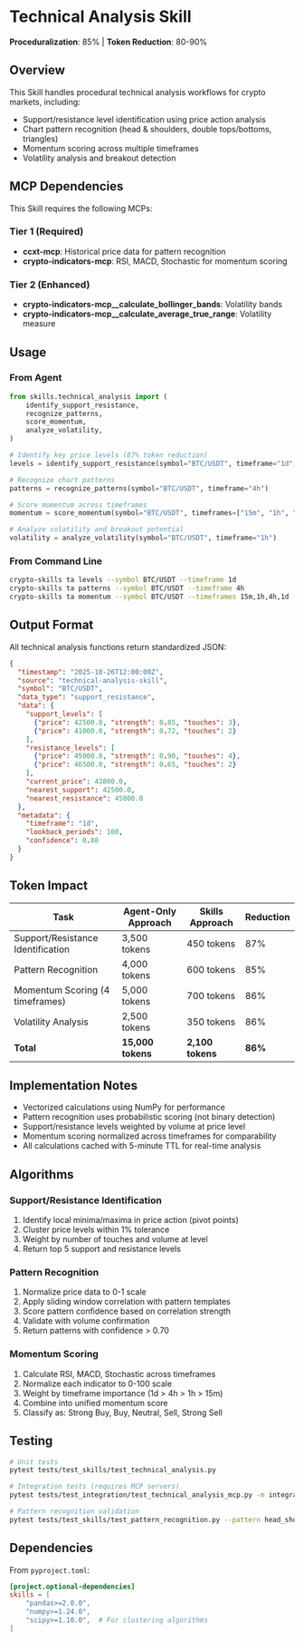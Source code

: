 # Technical Analysis Skill

**Proceduralization**: 85% | **Token Reduction**: 80-90%

## Overview

This Skill handles procedural technical analysis workflows for crypto markets, including:
- Support/resistance level identification using price action analysis
- Chart pattern recognition (head & shoulders, double tops/bottoms, triangles)
- Momentum scoring across multiple timeframes
- Volatility analysis and breakout detection

## MCP Dependencies

This Skill requires the following MCPs:

### Tier 1 (Required)
- **ccxt-mcp**: Historical price data for pattern recognition
- **crypto-indicators-mcp**: RSI, MACD, Stochastic for momentum scoring

### Tier 2 (Enhanced)
- **crypto-indicators-mcp__calculate_bollinger_bands**: Volatility bands
- **crypto-indicators-mcp__calculate_average_true_range**: Volatility measure

## Usage

### From Agent
```python
from skills.technical_analysis import (
    identify_support_resistance,
    recognize_patterns,
    score_momentum,
    analyze_volatility,
)

# Identify key price levels (87% token reduction)
levels = identify_support_resistance(symbol="BTC/USDT", timeframe="1d", lookback=100)

# Recognize chart patterns
patterns = recognize_patterns(symbol="BTC/USDT", timeframe="4h")

# Score momentum across timeframes
momentum = score_momentum(symbol="BTC/USDT", timeframes=["15m", "1h", "4h", "1d"])

# Analyze volatility and breakout potential
volatility = analyze_volatility(symbol="BTC/USDT", timeframe="1h")
```

### From Command Line
```bash
crypto-skills ta levels --symbol BTC/USDT --timeframe 1d
crypto-skills ta patterns --symbol BTC/USDT --timeframe 4h
crypto-skills ta momentum --symbol BTC/USDT --timeframes 15m,1h,4h,1d
```

## Output Format

All technical analysis functions return standardized JSON:

```json
{
  "timestamp": "2025-10-26T12:00:00Z",
  "source": "technical-analysis-skill",
  "symbol": "BTC/USDT",
  "data_type": "support_resistance",
  "data": {
    "support_levels": [
      {"price": 42500.0, "strength": 0.85, "touches": 3},
      {"price": 41000.0, "strength": 0.72, "touches": 2}
    ],
    "resistance_levels": [
      {"price": 45000.0, "strength": 0.90, "touches": 4},
      {"price": 46500.0, "strength": 0.65, "touches": 2}
    ],
    "current_price": 43800.0,
    "nearest_support": 42500.0,
    "nearest_resistance": 45000.0
  },
  "metadata": {
    "timeframe": "1d",
    "lookback_periods": 100,
    "confidence": 0.88
  }
}
```

## Token Impact

| Task | Agent-Only Approach | Skills Approach | Reduction |
|------|---------------------|-----------------|-----------|
| Support/Resistance Identification | 3,500 tokens | 450 tokens | 87% |
| Pattern Recognition | 4,000 tokens | 600 tokens | 85% |
| Momentum Scoring (4 timeframes) | 5,000 tokens | 700 tokens | 86% |
| Volatility Analysis | 2,500 tokens | 350 tokens | 86% |
| **Total** | **15,000 tokens** | **2,100 tokens** | **86%** |

## Implementation Notes

- Vectorized calculations using NumPy for performance
- Pattern recognition uses probabilistic scoring (not binary detection)
- Support/resistance levels weighted by volume at price level
- Momentum scoring normalized across timeframes for comparability
- All calculations cached with 5-minute TTL for real-time analysis

## Algorithms

### Support/Resistance Identification
1. Identify local minima/maxima in price action (pivot points)
2. Cluster price levels within 1% tolerance
3. Weight by number of touches and volume at level
4. Return top 5 support and resistance levels

### Pattern Recognition
1. Normalize price data to 0-1 scale
2. Apply sliding window correlation with pattern templates
3. Score pattern confidence based on correlation strength
4. Validate with volume confirmation
5. Return patterns with confidence > 0.70

### Momentum Scoring
1. Calculate RSI, MACD, Stochastic across timeframes
2. Normalize each indicator to 0-100 scale
3. Weight by timeframe importance (1d > 4h > 1h > 15m)
4. Combine into unified momentum score
5. Classify as: Strong Buy, Buy, Neutral, Sell, Strong Sell

## Testing

```bash
# Unit tests
pytest tests/test_skills/test_technical_analysis.py

# Integration tests (requires MCP servers)
pytest tests/test_integration/test_technical_analysis_mcp.py -m integration

# Pattern recognition validation
pytest tests/test_skills/test_pattern_recognition.py --pattern head_shoulders
```

## Dependencies

From `pyproject.toml`:
```toml
[project.optional-dependencies]
skills = [
    "pandas>=2.0.0",
    "numpy>=1.24.0",
    "scipy>=1.10.0",  # For clustering algorithms
]
```
